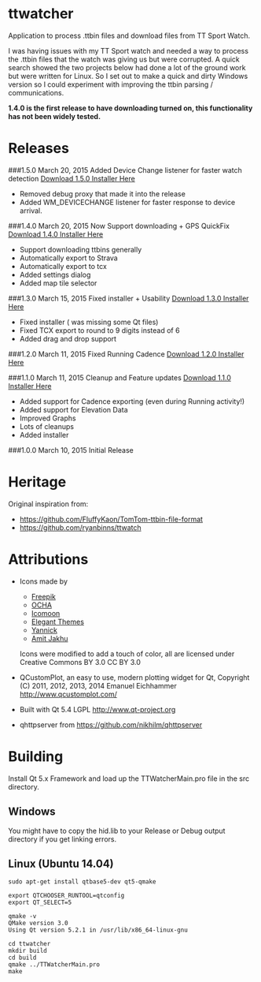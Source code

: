 # ttwatcher

Application to process .ttbin files and download files from TT Sport Watch. 

I was having issues with my TT Sport watch and needed a way to process the .ttbin 
files that the watch was giving us but were corrupted. A quick search showed the 
two projects below had done a lot of the ground work but were written 
for Linux. So I set out to make a quick and dirty Windows version so I could 
experiment with improving the ttbin parsing / communications.

**1.4.0 is the first release to have downloading turned on, this functionality has not been widely tested.**

# Releases

###1.5.0 March 20, 2015 Added Device Change listener for faster watch detection
[Download 1.5.0 Installer Here](https://github.com/altera2015/ttwatcher/releases/download/v1.5.0/TTWatcherSetup_x86_1.5.0.0.exe)
* Removed debug proxy that made it into the release
* Added WM_DEVICECHANGE listener for faster response to device arrival. 


###1.4.0 March 20, 2015 Now Support downloading + GPS QuickFix
[Download 1.4.0 Installer Here](https://github.com/altera2015/ttwatcher/releases/download/v1.4.0/TTWatcherSetup_x86_1.4.0.0.exe)
* Support downloading ttbins generally
* Automatically export to Strava
* Automatically export to tcx
* Added settings dialog
* Added map tile selector

###1.3.0 March 15, 2015 Fixed installer + Usability
[Download 1.3.0 Installer Here](https://github.com/altera2015/ttwatcher/releases/download/v1.3.0/TTWatcherSetup_x86_1.3.0.0.exe)
* Fixed installer ( was missing some Qt files)
* Fixed TCX export to round to 9 digits instead of 6
* Added drag and drop support

###1.2.0 March 11, 2015 Fixed Running Cadence
[Download 1.2.0 Installer Here](https://github.com/altera2015/ttwatcher/releases/download/v1.2.0/TTWatcherSetup_x86_1.2.0.0.exe)

###1.1.0 March 11, 2015 Cleanup and Feature updates
[Download 1.1.0 Installer Here](https://github.com/altera2015/ttwatcher/releases/download/v1.1.0/TTWatcherSetup_x86_1.1.0.0.exe)

* Added support for Cadence exporting (even during Running activity!)
* Added support for Elevation Data
* Improved Graphs
* Lots of cleanups
* Added installer

###1.0.0 March 10, 2015 Initial Release

# Heritage

Original inspiration from:

* https://github.com/FluffyKaon/TomTom-ttbin-file-format
* https://github.com/ryanbinns/ttwatch

# Attributions

* Icons made by 
	* [Freepik](http://www.flaticon.com/authors/freepik)
	* [OCHA](http://www.flaticon.com/authors/ocha)
	* [Icomoon](http://www.flaticon.com/authors/icomoon)
	* [Elegant Themes](http://www.flaticon.com/authors/elegant-themes)
	* [Yannick](http://www.flaticon.com/authors/yannick)
	* [Amit Jakhu](http://www.flaticon.com/authors/amit-jakhu)
	
  Icons were modified to add a touch of color, all are licensed under Creative Commons BY 3.0 CC BY 3.0
  
  
* QCustomPlot, an easy to use, modern plotting widget for Qt, Copyright (C) 2011, 2012, 2013, 2014 Emanuel Eichhammer http://www.qcustomplot.com/
* Built with Qt 5.4 LGPL http://www.qt-project.org
* qhttpserver from https://github.com/nikhilm/qhttpserver

# Building

Install Qt 5.x Framework and load up the TTWatcherMain.pro file in the src directory.

## Windows
You might have to copy the hid.lib to your Release or Debug output directory if you get linking errors.

## Linux (Ubuntu 14.04)

```
sudo apt-get install qtbase5-dev qt5-qmake

export QTCHOOSER_RUNTOOL=qtconfig
export QT_SELECT=5

qmake -v
QMake version 3.0
Using Qt version 5.2.1 in /usr/lib/x86_64-linux-gnu

cd ttwatcher
mkdir build
cd build
qmake ../TTWatcherMain.pro 
make
```

